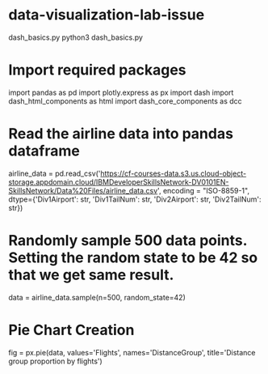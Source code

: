 # data-visualization-lab-issue
dash_basics.py
python3 dash_basics.py
# Import required packages
import pandas as pd
import plotly.express as px
import dash
import dash_html_components as html
import dash_core_components as dcc

# Read the airline data into pandas dataframe
airline_data =  pd.read_csv('https://cf-courses-data.s3.us.cloud-object-storage.appdomain.cloud/IBMDeveloperSkillsNetwork-DV0101EN-SkillsNetwork/Data%20Files/airline_data.csv', 
                            encoding = "ISO-8859-1",
                            dtype={'Div1Airport': str, 'Div1TailNum': str, 
                                   'Div2Airport': str, 'Div2TailNum': str})

# Randomly sample 500 data points. Setting the random state to be 42 so that we get same result.
data = airline_data.sample(n=500, random_state=42)

# Pie Chart Creation
fig = px.pie(data, values='Flights', names='DistanceGroup', title='Distance group proportion by flights')
